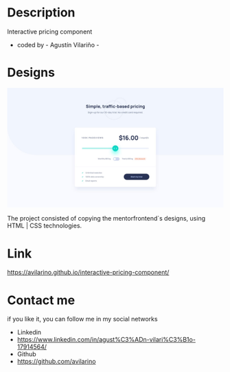 # Description 
Interactive pricing component
- coded by - Agustín Vilariño - 

# Designs
![Design preview for the Interactive pricing component coding challenge](./assets/design/desktop-design.jpg)

The project consisted of copying the mentorfrontend`s designs, using 
HTML | CSS  technologies.

# Link 
https://avilarino.github.io/interactive-pricing-component/

# Contact me
if you like it, you can follow me in my social networks

- Linkedin
- https://www.linkedin.com/in/agust%C3%ADn-vilari%C3%B1o-17914564/
- Github
- https://github.com/avilarino